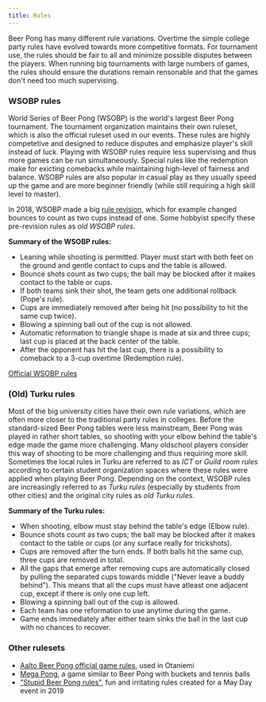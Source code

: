 ```yaml
---
title: Rules
---
```


Beer Pong has many different rule variations. Overtime the simple college party rules have evolved towards more competitive formats. For tournament use, the rules should be fair to all and minimize possible disputes between the players. When running big tournaments with large numbers of games, the rules should ensure the durations remain rensonable and that the games don't need too much supervising.

### WSOBP rules

World Series of Beer Pong (WSOBP) is the world's largest Beer Pong tournament. The tournament organization maintains their own ruleset, which is also the official ruleset used in our events. These rules are highly competetive and designed to reduce disputes and emphasize player's skill instead of luck. Playing with WSOBP rules require less supervising and thus more games can be run simultaneously. Special rules like the redemption make for exicting comebacks while maintaining high-level of fairness and balance. WSOBP rules are also popular in casual play as they usually speed up the game and are more beginner friendly (while still requiring a high skill level to master).

In 2018, WSOBP made a big [rule revision](https://bpong.com/blog/2018/03/biggest-beer-pong-rule-revisions-in-history-of-world-series-of-beer-pong/), which for example changed bounces to count as two cups instead of one. Some hobbyist specify these pre-revision rules as *old WSOBP rules*.

**Summary of the WSOBP rules:**
- Leaning while shooting is permitted. Player must start with both feet on the ground and gentle contact to cups and the table is allowed.
- Bounce shots count as two cups; the ball may be blocked after it makes contact to the table or cups.
- If both teams sink their shot, the team gets one additional rollback (Pope's rule).
- Cups are immediately removed after being hit (no possibility to hit the same cup twice).
- Blowing a spinning ball out of the cup is not allowed.
- Automatic reformation to triangle shape is made at six and three cups; last cup is placed at the back center of the table.
- After the opponent has hit the last cup, there is a possibility to comeback to a 3-cup overtime (Redemption rule).

[Official WSOBP rules](https://bpong.com/wsobp/official-rules-of-the-world-series-of-beer-pong/)

### (Old) Turku rules
Most of the big university cities have their own rule variations, which are often more closer to the traditional party rules in colleges. Before the standard-sized Beer Pong tables were less mainstream, Beer Pong was played in rather short tables, so shooting with your elbow behind the table's edge made the game more challenging. Many oldschool players consider this way of shooting to be more challenging and thus requiring more skill. Sometimes the local rules in Turku are referred to as *ICT* or *Guild room rules* according to certain student organization spaces where these rules were applied when playing Beer Pong. Depending on the context, WSOBP rules are increasingly referred to as *Turku rules* (especially by students from other cities) and the original city rules as *old Turku rules*.

**Summary of the Turku rules:**
- When shooting, elbow must stay behind the table's edge (Elbow rule).
- Bounce shots count as two cups; the ball may be blocked after it makes contact to the table or cups (or any surface really for trickshots).
- Cups are removed after the turn ends. If both balls hit the same cup, three cups are removed in total.
- All the gaps that emerge after removing cups are automatically closed by pulling the separated cups towards middle ("Never leave a buddy behind"). This means that all the cups must have atleast one adjacent cup, except if there is only one cup left.
- Blowing a spinning ball out of the cup is allowed.
- Each team has one reformation to use anytime during the game.
- Game ends immediately after either team sinks the ball in the last cup with no chances to recover.

### Other rulesets

- [Aalto Beer Pong official game rules](https://abp.ayy.fi/rules/), used in Otaniemi
- [Mega Pong](/megapong), a game similar to Beer Pong with buckets and tennis balls
- ["Stupid Beer Pong rules"](https://drive.google.com/file/d/1hNDn9rpOBdUHT9Emypp3loXfO7ZpE1Hz/view?usp=sharing), fun and irritating rules created for a May Day event in 2019